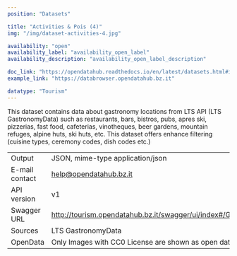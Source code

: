 ```yaml
---
position: "Datasets"

title: "Activities & Pois (4)"
img: "/img/dataset-activities-4.jpg"

availability: "open"
availability_label: "availability_open_label"
availability_description: "availability_open_label_description"

doc_link: "https://opendatahub.readthedocs.io/en/latest/datasets.html#it-lts-gastronomy"
example_link: "https://databrowser.opendatahub.bz.it"

datatype: "Tourism"
---
```


This dataset contains data about gastronomy locations from LTS API (LTS GastronomyData) such as restaurants, bars, bistros, pubs, apres ski, pizzerias, fast food, cafeterias, vinotheques, beer gardens, mountain refuges, alpine huts, ski huts, etc. This dataset offers enhance filtering (cuisine types, ceremony codes, dish codes etc.)

|                |                                                               |
| :------------- | ------------------------------------------------------------- |
| Output         | JSON, mime-type application/json                              |
| E-mail contact | help@opendatahub.bz.it                                        |
| API version    | v1                                                            |
| Swagger URL    | http://tourism.opendatahub.bz.it/swagger/ui/index#/Gastronomy |
| Sources        | LTS GastronomyData                                            |
| OpenData       | Only Images with CC0 License are shown as open data.          |
